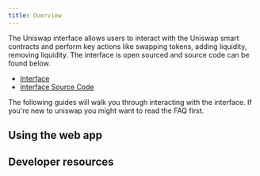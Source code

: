 ```yaml
---
title: Overview
---
```


The Uniswap interface allows users to interact with the Uniswap smart contracts and perform key actions like swapping tokens, adding liquidity, removing liquidity. The interface is open sourced and source code can be found below.

- [Interface](https://uniswap.exchange/swap)
- [Interface Source Code](https://github.com/Uniswap/uniswap-frontend)

The following guides will walk you through interacting with the interface. If you're new to uniswap you might want to read the <Link to="/faq">FAQ</Link> first.

## Using the web app

<div style={{display: 'flex', flexDirection: 'row', justifyContent:'flex-start', marginBottom: '2rem'}}>
<InlineCard title="Trading" tag="guide" description="Trade tokens, add liquidity and create pools." to="/docs/v2/web-app/trading/" />
<InlineCard title="Adding Liquidity" tag="guide" description="Trade tokens, add liquidity and create pools." to="/docs/v2/web-app/adding-liquidity/" />
<InlineCard title="Creating a pool" tag="guide" description="Trade tokens, add liquidity and create pools." to="/docs/v2/flash-swaps/instant-leverage" />

</div>

## Developer resources

<InlineBoxLink title="Contributing to the web app" to="/docs/v2/web-app/developing-locally/" />
